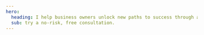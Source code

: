 ```yaml
---
hero:
  heading: I help business owners unlock new paths to success through automation and digital marketing.
  sub: try a no-risk, free consultation.
---
```

